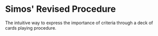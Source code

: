 # Simos' Revised Procedure
The intuitive way to express the importance of criteria through a deck of cards playing procedure.
